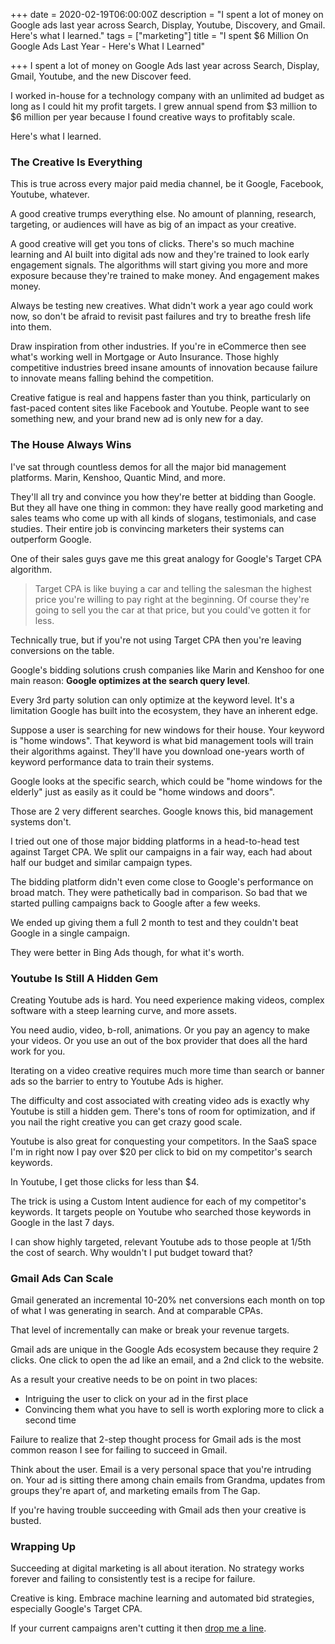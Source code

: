 +++
date = 2020-02-19T06:00:00Z
description = "I spent a lot of money on Google ads last year across Search, Display, Youtube, Discovery, and Gmail. Here's what I learned."
tags = ["marketing"]
title = "I spent $6 Million On Google Ads Last Year - Here's What I Learned"

+++
I spent a lot of money on Google Ads last year across Search, Display, Gmail, Youtube, and the new Discover feed.

I worked in-house for a technology company with an unlimited ad budget as long as I could hit my profit targets. I grew annual spend from $3 million to $6 million per year because I found creative ways to profitably scale.

Here's what I learned.

### The Creative Is Everything

This is true across every major paid media channel, be it Google, Facebook, Youtube, whatever.

A good creative trumps everything else. No amount of planning, research, targeting, or audiences will have as big of an impact as your creative.

A good creative will get you tons of clicks. There's so much machine learning and AI built into digital ads now and they're trained to look early engagement signals. The algorithms will start giving you more and more exposure because they're trained to make money. And engagement makes money.

Always be testing new creatives. What didn't work a year ago could work now, so don't be afraid to revisit past failures and try to breathe fresh life into them.

Draw inspiration from other industries. If you're in eCommerce then see what's working well in Mortgage or Auto Insurance. Those highly competitive industries breed insane amounts of innovation because failure to innovate means falling behind the competition.

Creative fatigue is real and happens faster than you think, particularly on fast-paced content sites like Facebook and Youtube. People want to see something new, and your brand new ad is only new for a day.

### The House Always Wins

I've sat through countless demos for all the major bid management platforms. Marin, Kenshoo, Quantic Mind, and more.

They'll all try and convince you how they're better at bidding than Google. But they all have one thing in common: they have really good marketing and sales teams who come up with all kinds of slogans, testimonials, and case studies. Their entire job is convincing marketers their systems can outperform Google.

One of their sales guys gave me this great analogy for Google's Target CPA algorithm.

> Target CPA is like buying a car and telling the salesman the highest price you're willing to pay right at the beginning. Of course they're going to sell you the car at that price, but you could've gotten it for less.

Technically true, but if you're not using Target CPA then you're leaving conversions on the table.

Google's bidding solutions crush companies like Marin and Kenshoo for one main reason: **Google optimizes at the search query level**.

Every 3rd party solution can only optimize at the keyword level. It's a limitation Google has built into the ecosystem, they have an inherent edge.

Suppose a user is searching for new windows for their house. Your keyword is "home windows". That keyword is what bid management tools will train their algorithms against. They'll have you download one-years worth of keyword performance data to train their systems.

Google looks at the specific search, which could be "home windows for the elderly" just as easily as it could be "home windows and doors".

Those are 2 very different searches. Google knows this, bid management systems don't.

I tried out one of those major bidding platforms in a head-to-head test against Target CPA. We split our campaigns in a fair way, each had about half our budget and similar campaign types.

The bidding platform didn't even come close to Google's performance on broad match. They were pathetically bad in comparison. So bad that we started pulling campaigns back to Google after a few weeks.

We ended up giving them a full 2 month to test and they couldn't beat Google in a single campaign.

They were better in Bing Ads though, for what it's worth.

### Youtube Is Still A Hidden Gem

Creating Youtube ads is hard. You need experience making videos, complex software with a steep learning curve, and more assets.

You need audio, video, b-roll, animations. Or you pay an agency to make your videos. Or you use an out of the box provider that does all the hard work for you.

Iterating on a video creative requires much more time than search or banner ads so the barrier to entry to Youtube Ads is higher.

The difficulty and cost associated with creating video ads is exactly why Youtube is still a hidden gem. There's tons of room for optimization, and if you nail the right creative you can get crazy good scale.

Youtube is also great for conquesting your competitors. In the SaaS space I'm in right now I pay over $20 per click to bid on my competitor's search keywords.

In Youtube, I get those clicks for less than $4.

The trick is using a Custom Intent audience for each of my competitor's keywords. It targets people on Youtube who searched those keywords in Google in the last 7 days.

I can show highly targeted, relevant Youtube ads to those people at 1/5th the cost of search. Why wouldn't I put budget toward that?

### Gmail Ads Can Scale

Gmail generated an incremental 10-20% net conversions each month on top of what I was generating in search. And at comparable CPAs.

That level of incrementally can make or break your revenue targets.

Gmail ads are unique in the Google Ads ecosystem because they require 2 clicks. One click to open the ad like an email, and a 2nd click to the website.

As a result your creative needs to be on point in two places:

* Intriguing the user to click on your ad in the first place
* Convincing them what you have to sell is worth exploring more to click a second time

Failure to realize that 2-step thought process for Gmail ads is the most common reason I see for failing to succeed in Gmail.

Think about the user. Email is a very personal space that you're intruding on. Your ad is sitting there among chain emails from Grandma, updates from groups they're apart of, and marketing emails from The Gap.

If you're having trouble succeeding with Gmail ads then your creative is busted.

### Wrapping Up

Succeeding at digital marketing is all about iteration. No strategy works forever and failing to consistently test is a recipe for failure. 

Creative is king. Embrace machine learning and automated bid strategies, especially Google's Target CPA. 

If your current campaigns aren't cutting it then [drop me a line](https://nicklafferty.com). 